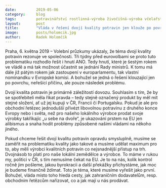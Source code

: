 ```yaml
---
date:         2019-05-06
category:     blog
tags:         potravinářství rostlinná-výroba živočišná-výroba včelařství 
layout:       post
title:        "Vláda v řešení dvojí kvality potravin jen klouže po povrchu. Podpořit musíme lokální zemědělce a výrobce, komentuje poslanec Radek Holomčík"
image:        posts/holomcik.jpg
author:       Radek Holomčík
---
```



Praha, 6. května 2019 – Volební průzkumy ukázaly, že téma dvojí kvality potravin rezonuje ve společnosti. Tři týdny před eurovolbami se proto tuto problematiku rozhodlo řešit i hnutí ANO. Tedy hnutí, které je šestým rokem ve vládě a má tak možnost účastnit se jednání Rady ministrů. K tomu má dále již pátým rokem jak zastoupení v europarlamentu, tak vlastní nominandku v Evropské komisi. A bohužel se jedná o řešení klouzající jen po povrchu, neřešící příčinu, ale pouze následek problému.

Dvojí kvalita potravin je primárně záležitostí dovozu. Souhlasím s tím, že by se spotřebiteli měla říkat pravda – tedy stejně označený produkt by měl mít stejné složení, ať už jej kupuji v ČR, Francii či Portugalsku. Pokud je ale pro obchodní řetězec jednodušší přivézt libovolnou potravinu z druhého konce Evropy nebo i světa, než pro našeho lokálního výrobce prodat svoje výrobky takříkajíc  „u sebe na dvoře“, je ukazování prstem na EU jen alibismus a snaha hodit problémy způsobené našimi vládami na někoho jiného.

Pokud chceme řešit dvojí kvalitu potravin opravdu smysluplně, musíme se zaměřit na problematiku kvality jako takové a musíme udělat maximum pro to, aby měli výrobci kvalitních potravin co nejsnadnější přístup na trh. Dvojnásob to platí pro naše lokální zemědělce a výrobce. To máme v rukou my, politici v ČR, s tím nemusíme čekat na EU. Je to na nás, kolik kontrol ročně jim pošleme, jakou byrokracii a další překážky přichystáme, jak moc je budeme finančně ždímat. Toto je téma, které musíme vyřešit jako první. Bohužel, vláda místo toho hledá cesty, jak zahraničním dodavatelům, resp. obchodním řetězcům nařizovat, co a jak mají u nás prodávat.
